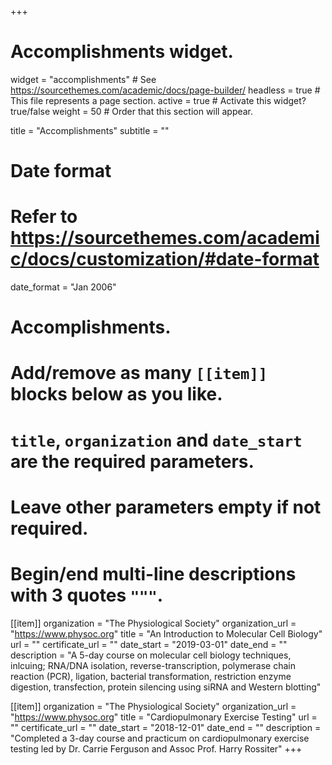 +++
# Accomplishments widget.
widget = "accomplishments"  # See https://sourcethemes.com/academic/docs/page-builder/
headless = true  # This file represents a page section.
active = true  # Activate this widget? true/false
weight = 50  # Order that this section will appear.

title = "Accomplish&shy;ments"
subtitle = ""

# Date format
#   Refer to https://sourcethemes.com/academic/docs/customization/#date-format
date_format = "Jan 2006"

# Accomplishments.
#   Add/remove as many `[[item]]` blocks below as you like.
#   `title`, `organization` and `date_start` are the required parameters.
#   Leave other parameters empty if not required.
#   Begin/end multi-line descriptions with 3 quotes `"""`.

[[item]]
  organization = "The Physiological Society"
  organization_url = "https://www.physoc.org"
  title = "An Introduction to Molecular Cell Biology"
  url = ""
  certificate_url = ""
  date_start = "2019-03-01"
  date_end = ""
  description = "A 5-day course on molecular cell biology techniques, inlcuing; RNA/DNA isolation, reverse-transcription, polymerase chain reaction (PCR), ligation, bacterial transformation, restriction enzyme digestion, transfection, protein silencing using siRNA and Western blotting"

[[item]]
  organization = "The Physiological Society"
  organization_url = "https://www.physoc.org"
  title = "Cardiopulmonary Exercise Testing"
  url = ""
  certificate_url = ""
  date_start = "2018-12-01"
  date_end = ""
  description = "Completed a 3-day course and practicum on cardiopulmonary exercise testing led by Dr. Carrie Ferguson and Assoc Prof. Harry Rossiter"
+++
